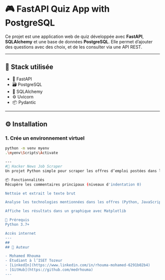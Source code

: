 # 🎮 FastAPI Quiz App with PostgreSQL

Ce projet est une application web de quiz développée avec **FastAPI**, **SQLAlchemy** et une base de données **PostgreSQL**. Elle permet d’ajouter des questions avec des choix, et de les consulter via une API REST.

---

## 🚀 Stack utilisée

- 🔧 FastAPI
- 🗃️ PostgreSQL
- 🧠 SQLAlchemy
- ⚙️ Uvicorn
- 📦 Pydantic

---

## ⚙️ Installation

### 1. Crée un environnement virtuel

```bash
python -m venv myenv
.\myenv\Scripts\Activate

---
#📄 Hacker News Job Scraper
Un projet Python simple pour scraper les offres d’emploi postées dans les discussions Ask HN: Who is hiring? de Hacker News, extraire les commentaires, analyser les technologies mentionnées et les visualiser dans un graphique.

📦 Fonctionnalités
Récupère les commentaires principaux (niveaux d'indentation 0)

Nettoie et extrait le texte brut

Analyse les technologies mentionnées dans les offres (Python, JavaScript, etc.)

Affiche les résultats dans un graphique avec Matplotlib

🧰 Prérequis
Python 3.7+

Accès internet
---
##
## 🧠 Auteur

- Mohamed Rhouma  
- Étudiant à l’ISET Tozeur  
- [LinkedIn](https://www.linkedin.com/in/rhouma-mohamed-6291b02b4)  
- [GitHub](https://github.com/medrhouma)
---
